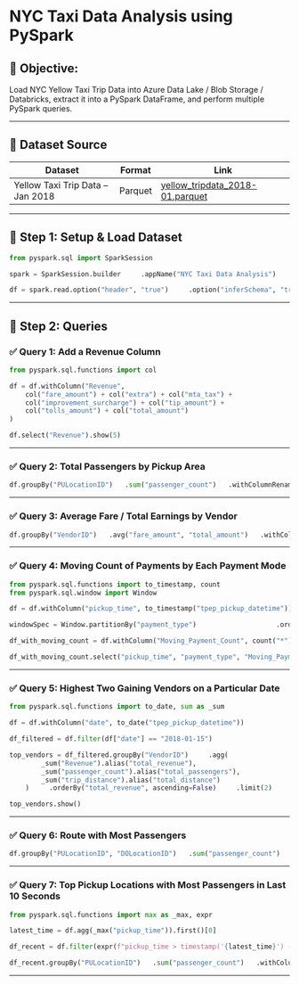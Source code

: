 # NYC Taxi Data Analysis using PySpark

## 📘 Objective:
Load NYC Yellow Taxi Trip Data into Azure Data Lake / Blob Storage / Databricks, extract it into a PySpark DataFrame, and perform multiple PySpark queries.

---

## 📂 Dataset Source

| Dataset                        | Format  | Link                                                        |
|-------------------------------|---------|-------------------------------------------------------------|
| Yellow Taxi Trip Data – Jan 2018 | Parquet | [yellow_tripdata_2018-01.parquet](https://s3.amazonaws.com/nyc-tlc/trip+data/yellow_tripdata_2018-01.parquet) |

---

## 🚀 Step 1: Setup & Load Dataset

```python
from pyspark.sql import SparkSession

spark = SparkSession.builder     .appName("NYC Taxi Data Analysis")     .getOrCreate()

df = spark.read.option("header", "true")     .option("inferSchema", "true")     .parquet("/mnt/nyc-taxi/yellow_tripdata_2018-01")
```

---

## 🔎 Step 2: Queries

### ✅ Query 1: Add a Revenue Column

```python
from pyspark.sql.functions import col

df = df.withColumn("Revenue",
    col("fare_amount") + col("extra") + col("mta_tax") +
    col("improvement_surcharge") + col("tip_amount") +
    col("tolls_amount") + col("total_amount")
)

df.select("Revenue").show(5)
```

---

### ✅ Query 2: Total Passengers by Pickup Area

```python
df.groupBy("PULocationID")   .sum("passenger_count")   .withColumnRenamed("sum(passenger_count)", "total_passengers")   .orderBy("total_passengers", ascending=True)   .show()
```

---

### ✅ Query 3: Average Fare / Total Earnings by Vendor

```python
df.groupBy("VendorID")   .avg("fare_amount", "total_amount")   .withColumnRenamed("avg(fare_amount)", "average_fare")   .withColumnRenamed("avg(total_amount)", "average_earning")   .show()
```

---

### ✅ Query 4: Moving Count of Payments by Each Payment Mode

```python
from pyspark.sql.functions import to_timestamp, count
from pyspark.sql.window import Window

df = df.withColumn("pickup_time", to_timestamp("tpep_pickup_datetime"))

windowSpec = Window.partitionBy("payment_type")                    .orderBy("pickup_time")                    .rowsBetween(-10, 0)

df_with_moving_count = df.withColumn("Moving_Payment_Count", count("*").over(windowSpec))

df_with_moving_count.select("pickup_time", "payment_type", "Moving_Payment_Count").show()
```

---

### ✅ Query 5: Highest Two Gaining Vendors on a Particular Date

```python
from pyspark.sql.functions import to_date, sum as _sum

df = df.withColumn("date", to_date("tpep_pickup_datetime"))

df_filtered = df.filter(df["date"] == "2018-01-15")

top_vendors = df_filtered.groupBy("VendorID")     .agg(
        _sum("Revenue").alias("total_revenue"),
        _sum("passenger_count").alias("total_passengers"),
        _sum("trip_distance").alias("total_distance")
    )     .orderBy("total_revenue", ascending=False)     .limit(2)

top_vendors.show()
```

---

### ✅ Query 6: Route with Most Passengers

```python
df.groupBy("PULocationID", "DOLocationID")   .sum("passenger_count")   .withColumnRenamed("sum(passenger_count)", "total_passengers")   .orderBy("total_passengers", ascending=False)   .show(1)
```

---

### ✅ Query 7: Top Pickup Locations with Most Passengers in Last 10 Seconds

```python
from pyspark.sql.functions import max as _max, expr

latest_time = df.agg(_max("pickup_time")).first()[0]

df_recent = df.filter(expr(f"pickup_time > timestamp('{latest_time}') - interval 10 seconds"))

df_recent.groupBy("PULocationID")   .sum("passenger_count")   .withColumnRenamed("sum(passenger_count)", "recent_passengers")   .orderBy("recent_passengers", ascending=False)   .show()
```

---


